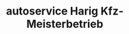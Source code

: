 ---
title: "autoservice Harig Kfz-Meisterbetrieb"
url: /serrig/autoservice-harig-kfz-meisterbetrieb/
shop: Autowerkstatt
---